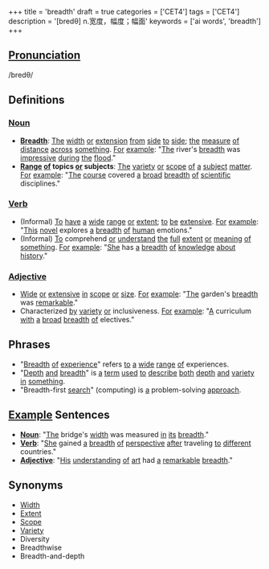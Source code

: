 +++
title = 'breadth'
draft = true
categories = ['CET4']
tags = ['CET4']
description = '[bredθ] n.宽度，幅度；幅面'
keywords = ['ai words', 'breadth']
+++

## [Pronunciation](/en/post/pronunciation/)
/bredθ/

## Definitions
### [Noun](/en/post/noun/)
- **[Breadth](/en/post/breadth/)**: [The](/en/post/the/) [width](/en/post/width/) [or](/en/post/or/) [extension](/en/post/extension/) [from](/en/post/from/) [side](/en/post/side/) [to](/en/post/to/) [side](/en/post/side/); [the](/en/post/the/) [measure](/en/post/measure/) [of](/en/post/of/) [distance](/en/post/distance/) [across](/en/post/across/) [something](/en/post/something/). [For](/en/post/for/) [example](/en/post/example/): "[The](/en/post/the/) river's [breadth](/en/post/breadth/) was [impressive](/en/post/impressive/) [during](/en/post/during/) [the](/en/post/the/) [flood](/en/post/flood/)."
- **[Range](/en/post/range/) [of](/en/post/of/) topics [or](/en/post/or/) subjects**: [The](/en/post/the/) [variety](/en/post/variety/) [or](/en/post/or/) [scope](/en/post/scope/) [of](/en/post/of/) [a](/en/post/a/) [subject](/en/post/subject/) [matter](/en/post/matter/). [For](/en/post/for/) [example](/en/post/example/): "[The](/en/post/the/) [course](/en/post/course/) covered [a](/en/post/a/) [broad](/en/post/broad/) [breadth](/en/post/breadth/) [of](/en/post/of/) [scientific](/en/post/scientific/) disciplines."

### [Verb](/en/post/verb/)
- (Informal) [To](/en/post/to/) [have](/en/post/have/) [a](/en/post/a/) [wide](/en/post/wide/) [range](/en/post/range/) [or](/en/post/or/) [extent](/en/post/extent/); [to](/en/post/to/) [be](/en/post/be/) [extensive](/en/post/extensive/). [For](/en/post/for/) [example](/en/post/example/): "[This](/en/post/this/) [novel](/en/post/novel/) explores [a](/en/post/a/) [breadth](/en/post/breadth/) [of](/en/post/of/) [human](/en/post/human/) emotions."
- (Informal) [To](/en/post/to/) comprehend [or](/en/post/or/) [understand](/en/post/understand/) [the](/en/post/the/) [full](/en/post/full/) [extent](/en/post/extent/) [or](/en/post/or/) [meaning](/en/post/meaning/) [of](/en/post/of/) [something](/en/post/something/). [For](/en/post/for/) [example](/en/post/example/): "[She](/en/post/she/) has [a](/en/post/a/) [breadth](/en/post/breadth/) [of](/en/post/of/) [knowledge](/en/post/knowledge/) [about](/en/post/about/) [history](/en/post/history/)."

### [Adjective](/en/post/adjective/)
- [Wide](/en/post/wide/) [or](/en/post/or/) [extensive](/en/post/extensive/) [in](/en/post/in/) [scope](/en/post/scope/) [or](/en/post/or/) [size](/en/post/size/). [For](/en/post/for/) [example](/en/post/example/): "[The](/en/post/the/) garden's [breadth](/en/post/breadth/) was [remarkable](/en/post/remarkable/)."
- Characterized [by](/en/post/by/) [variety](/en/post/variety/) [or](/en/post/or/) inclusiveness. [For](/en/post/for/) [example](/en/post/example/): "[A](/en/post/a/) curriculum [with](/en/post/with/) [a](/en/post/a/) [broad](/en/post/broad/) [breadth](/en/post/breadth/) [of](/en/post/of/) electives."

## Phrases
- "[Breadth](/en/post/breadth/) [of](/en/post/of/) [experience](/en/post/experience/)" refers [to](/en/post/to/) [a](/en/post/a/) [wide](/en/post/wide/) [range](/en/post/range/) [of](/en/post/of/) experiences.
- "[Depth](/en/post/depth/) [and](/en/post/and/) [breadth](/en/post/breadth/)" is [a](/en/post/a/) [term](/en/post/term/) [used](/en/post/used/) [to](/en/post/to/) [describe](/en/post/describe/) [both](/en/post/both/) [depth](/en/post/depth/) [and](/en/post/and/) [variety](/en/post/variety/) [in](/en/post/in/) [something](/en/post/something/).
- "Breadth-first [search](/en/post/search/)" (computing) is [a](/en/post/a/) problem-solving [approach](/en/post/approach/).

## [Example](/en/post/example/) Sentences
- **[Noun](/en/post/noun/)**: "[The](/en/post/the/) bridge's [width](/en/post/width/) was measured [in](/en/post/in/) [its](/en/post/its/) [breadth](/en/post/breadth/)."
- **[Verb](/en/post/verb/)**: "[She](/en/post/she/) gained [a](/en/post/a/) [breadth](/en/post/breadth/) [of](/en/post/of/) [perspective](/en/post/perspective/) [after](/en/post/after/) traveling [to](/en/post/to/) [different](/en/post/different/) countries."
- **[Adjective](/en/post/adjective/)**: "[His](/en/post/his/) [understanding](/en/post/understanding/) [of](/en/post/of/) [art](/en/post/art/) had [a](/en/post/a/) [remarkable](/en/post/remarkable/) [breadth](/en/post/breadth/)."

## Synonyms
- [Width](/en/post/width/)
- [Extent](/en/post/extent/)
- [Scope](/en/post/scope/)
- [Variety](/en/post/variety/)
- Diversity
- Breadthwise
- Breadth-and-depth
